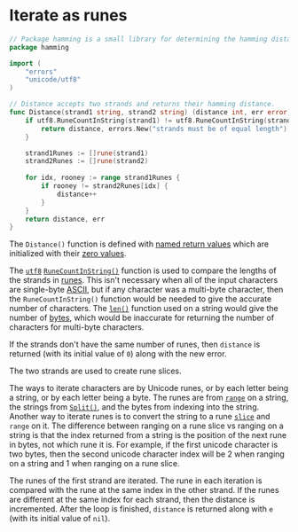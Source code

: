 # Iterate as runes

```go
// Package hamming is a small library for determining the hamming distance between two strands.
package hamming

import (
	"errors"
	"unicode/utf8"
)

// Distance accepts two strands and returns their hamming distance.
func Distance(strand1 string, strand2 string) (distance int, err error) {
	if utf8.RuneCountInString(strand1) != utf8.RuneCountInString(strand2) {
		return distance, errors.New("strands must be of equal length")
	}

	strand1Runes := []rune(strand1)
	strand2Runes := []rune(strand2)
	
	for idx, rooney := range strand1Runes {
		if rooney != strand2Runes[idx] {
			distance++
		}
	}
	return distance, err
}
```

The `Distance()` function is defined with [named return values][named-return-values] which are initialized with their [zero values][zero-values].

The [`utf8`][utf8] [`RuneCountInString()`][runecountinstring] function is used to compare the lengths of the strands in [runes][runes].
This isn't necessary when all of the input characters are single-byte [ASCII][ascii], but if any character was a multi-byte character,
then the `RuneCountInString()` function would be needed to give the accurate number of characters.
The [`len()`][len] function used on a string would give the number of [bytes][bytes],
which would be inaccurate for returning the number of characters for multi-byte characters.

If the strands don't have the same number of runes, then `distance` is returned (with its initial value of `0`) along with the new error.

The two strands are used to create rune slices.

The ways to iterate characters are by Unicode runes, or by each letter being a string, or by each letter being a byte.
The runes are from [`range`][range] on a string, the strings from [`Split()`][split], and the bytes from indexing into the string.
Another way to iterate runes is to convert the string to a rune [`slice`][slice] and `range` on it.
The difference between ranging on a rune slice vs ranging on a string is that the index returned from a string is the position of the next rune in bytes,
not which rune it is.
For example, if the first unicode character is two bytes,
then the second unicode character index will be 2 when ranging on a string and 1 when ranging on a rune slice.

The runes of the first strand are iterated.
The rune in each iteration is compared with the rune at the same index in the other strand.
If the runes are different at the same index for each strand, then the distance is incremented.
After the loop is finished, `distance` is returned along with `e` (with its initial value of `nil`).

[named-return-values]: https://yourbasic.org/golang/named-return-values-parameters/
[zero-values]: https://yourbasic.org/golang/default-zero-value/
[utf8]: https://pkg.go.dev/unicode/utf8
[runecountinstring]: https://pkg.go.dev/unicode/utf8#RuneCountInString
[runes]: https://golangdocs.com/rune-in-golang
[ascii]: https://www.asciitable.com/
[len]: https://pkg.go.dev/builtin#len
[bytes]: https://pkg.go.dev/bytes
[range]: https://gobyexample.com/range
[split]: https://pkg.go.dev/strings#Split
[slice]: https://gobyexample.com/slices
